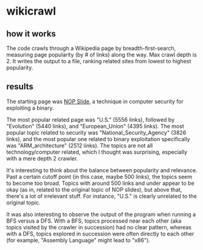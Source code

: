 # wikicrawl

## how it works

The code crawls through a Wikipedia page by breadth-first-search, measuring page popularity (by # of links) along the way. Max crawl depth is 2. It writes the output to a file, ranking related sites from lowest to highest popularity.

## results

The starting page was [NOP Slide](https://en.wikipedia.org/wiki/NOP_slide), a technique in computer security for exploiting a binary.

The most popular related page was "U.S." (5556 links), followed by "Evolution" (5440 links), and "European_Union" (4395 links). The most popular topic related to security was "National_Security_Agency" (3826 links), and the most popular one related to binary exploitation specifically was "ARM_architecture" (2512 links). The topics are not all technology/computer related, which I thought was surprising, especially with a mere depth 2 crawler.

It's interesting to think about the balance between popularity and relevance. Past a certain cutoff point (in this case, maybe 500 links), the topics seem to become too broad. Topics with around 500 links and under appear to be okay (as in, related to the original topic of NOP slides), but above that, there's a lot of irrelevant stuff. For instance, "U.S." is clearly unrelated to the original topic.

It was also interesting to observe the output of the program when running a BFS versus a DFS. With a BFS, topics processed near each other (aka topics visited by the crawler in succession) had no clear pattern, whereas with a DFS, topics explored in succession were often directly to each other (for example, "Assembly Language" might lead to "x86").

